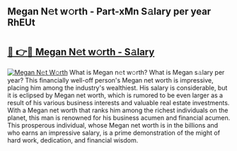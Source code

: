 ## Megan N𝚎t w𝚘rth - Part-xMn S𝚊lary per year RhEUt

# <h2><a href="http://gc2rwk.nevu.top/?p=Megan">🔗 👉🔴 Megan N𝚎t w𝚘rth - S𝚊lary</a></h2>

[![Megan N𝚎t W𝚘rth](https://i.imgur.com/Oavwk0R.jpeg)](http://gc2rwk.nevu.top/?p=Megan)
What is Megan n𝚎t w𝚘rth? What is Megan s𝚊lary per year?
This financially well-off person's Megan net worth is impressive, placing him among the industry's wealthiest. His salary is considerable, but it is eclipsed by Megan net worth, which is rumored to be even larger as a result of his various business interests and valuable real estate investments. With a Megan net worth that ranks him among the richest individuals on the planet, this man is renowned for his business acumen and financial acumen. This prosperous individual, whose Megan net worth is in the billions and who earns an impressive salary, is a prime demonstration of the might of hard work, dedication, and financial wisdom.

